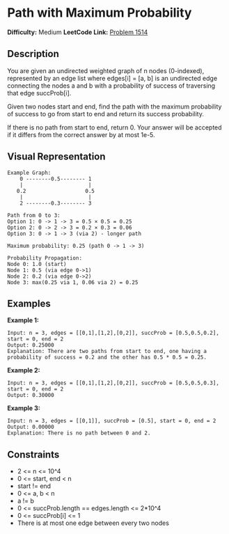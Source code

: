 # Path with Maximum Probability

**Difficulty:** Medium
**LeetCode Link:** [Problem 1514](https://leetcode.com/problems/path-with-maximum-probability/)

## Description
You are given an undirected weighted graph of n nodes (0-indexed), represented by an edge list where edges[i] = [a, b] is an undirected edge connecting the nodes a and b with a probability of success of traversing that edge succProb[i].

Given two nodes start and end, find the path with the maximum probability of success to go from start to end and return its success probability.

If there is no path from start to end, return 0. Your answer will be accepted if it differs from the correct answer by at most 1e-5.

## Visual Representation

```
Example Graph:
    0 --------0.5-------- 1
    |                     |
   0.2                   0.5
    |                     |
    2 --------0.3-------- 3

Path from 0 to 3:
Option 1: 0 -> 1 -> 3 = 0.5 × 0.5 = 0.25
Option 2: 0 -> 2 -> 3 = 0.2 × 0.3 = 0.06
Option 3: 0 -> 1 -> 3 (via 2) - longer path

Maximum probability: 0.25 (path 0 -> 1 -> 3)
```

```
Probability Propagation:
Node 0: 1.0 (start)
Node 1: 0.5 (via edge 0->1)
Node 2: 0.2 (via edge 0->2)
Node 3: max(0.25 via 1, 0.06 via 2) = 0.25
```

## Examples

**Example 1:**
```
Input: n = 3, edges = [[0,1],[1,2],[0,2]], succProb = [0.5,0.5,0.2], start = 0, end = 2
Output: 0.25000
Explanation: There are two paths from start to end, one having a probability of success = 0.2 and the other has 0.5 * 0.5 = 0.25.
```

**Example 2:**
```
Input: n = 3, edges = [[0,1],[1,2],[0,2]], succProb = [0.5,0.5,0.3], start = 0, end = 2
Output: 0.30000
```

**Example 3:**
```
Input: n = 3, edges = [[0,1]], succProb = [0.5], start = 0, end = 2
Output: 0.00000
Explanation: There is no path between 0 and 2.
```

## Constraints
- 2 <= n <= 10^4
- 0 <= start, end < n
- start != end
- 0 <= a, b < n
- a != b
- 0 <= succProb.length == edges.length <= 2*10^4
- 0 <= succProb[i] <= 1
- There is at most one edge between every two nodes
